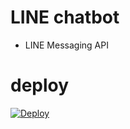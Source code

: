 # LINE chatbot
- LINE Messaging API

# deploy
[![Deploy](https://www.herokucdn.com/deploy/button.svg)](https://heroku.com/deploy)
